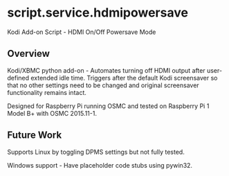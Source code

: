 # script.service.hdmipowersave
Kodi Add-on Script - HDMI On/Off Powersave Mode

## Overview
Kodi/XBMC python add-on - Automates turning off HDMI output after user-defined extended idle time. Triggers after the default Kodi screensaver so that no other settings need to be changed and original screensaver functionality remains intact.

Designed for Raspberry Pi running OSMC and tested on Raspberry Pi 1 Model B+ with OSMC 2015.11-1.

## Future Work
Supports Linux by toggling DPMS settings but not fully tested.

Windows support - Have placeholder code stubs using pywin32.
